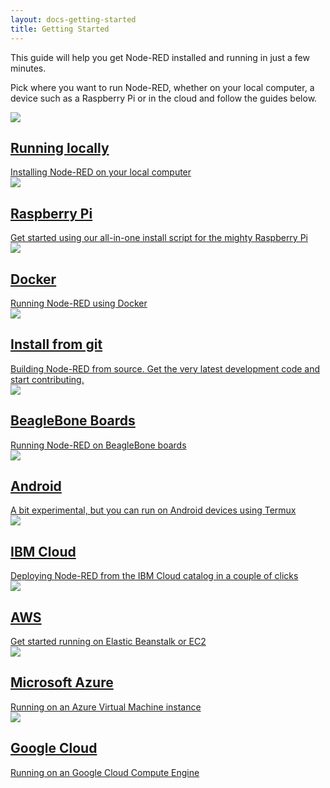 ```yaml
---
layout: docs-getting-started
title: Getting Started
---
```


This guide will help you get Node-RED installed and running in just a few minutes.

Pick where you want to run Node-RED, whether on your local computer, a device
such as a Raspberry Pi or in the cloud and follow the guides below.

<div class="post-preview">
  <a href="local">
    <div class="post-header">
      <img src="/images/platform-local.png">
      <h2>Running locally</h2>
    </div>
    <div class="post-content">
      Installing Node-RED on your local computer
    </div>
  </a>
</div>

<div class="post-preview">
  <a href="raspberrypi">
    <div class="post-header">
      <img src="/images/platform-device-pi.png">
      <h2>Raspberry Pi</h2>
    </div>
    <div class="post-content">
      Get started using our all-in-one install script for the mighty Raspberry Pi
    </div>
  </a>
</div>

<div class="post-preview">
  <a href="docker">
    <div class="post-header">
     <img src="/images/platform-local-docker.png">
      <h2>Docker</h2>
    </div>
    <div class="post-content">
      Running Node-RED using Docker
    </div>
  </a>
</div>

<div class="post-preview">
  <a href="development">
    <div class="post-header">
      <img src="/images/platform-local-dev.png">
      <h2>Install from git</h2>
    </div>
    <div class="post-content">
      Building Node-RED from source. Get the very latest development code and
      start contributing.
    </div>
  </a>
</div>

<div class="post-preview">
  <a href="beaglebone">
    <div class="post-header">
      <img src="/images/platform-device.png">
      <h2>BeagleBone Boards</h2>
    </div>
    <div class="post-content">
      Running Node-RED on BeagleBone boards
    </div>
  </a>
</div>

<div class="post-preview">
  <a href="android">
    <div class="post-header">
      <img src="/images/platform-android.png">
      <h2>Android</h2>
    </div>
    <div class="post-content">
      A bit experimental, but you can run on Android devices using Termux
    </div>
  </a>
</div>

<div class="post-preview">
  <a href="ibmcloud">
    <div class="post-header">
      <img src="/images/platform-cloud.png">
      <h2>IBM Cloud</h2>
    </div>
    <div class="post-content">
      Deploying Node-RED from the IBM Cloud catalog in a couple of clicks
    </div>
  </a>
</div>


<div class="post-preview">
  <a href="aws">
    <div class="post-header">
      <img src="/images/platform-cloud.png">
      <h2>AWS</h2>
    </div>
    <div class="post-content">
      Get started running on Elastic Beanstalk or EC2
    </div>
  </a>
</div>

<div class="post-preview">
  <a href="azure">
    <div class="post-header">
      <img src="/images/platform-cloud.png">
      <h2>Microsoft Azure</h2>
    </div>
    <div class="post-content">
      Running on an Azure Virtual Machine instance
    </div>
  </a>
</div>

<div class="post-preview">
  <a href="gcloud">
    <div class="post-header">
      <img src="/images/platform-cloud.png">
      <h2>Google Cloud</h2>
    </div>
    <div class="post-content">
      Running on an Google Cloud Compute Engine
    </div>
  </a>
</div>